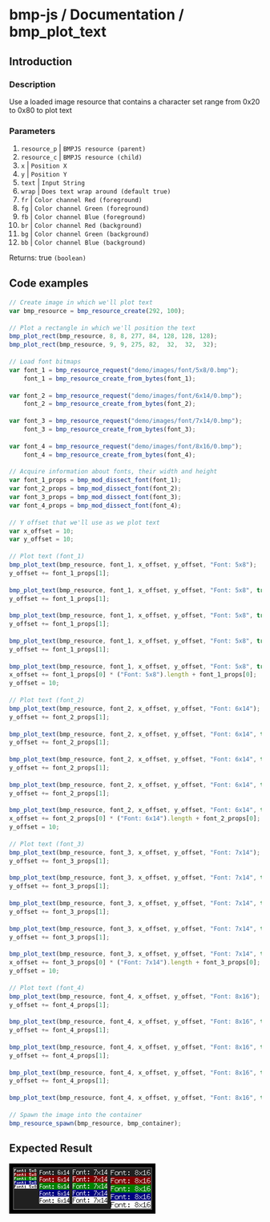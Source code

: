 # bmp-js / Documentation / bmp_plot_text
## Introduction

### Description

Use a loaded image resource that contains a character set range from 0x20 to 0x80 to plot text

### Parameters

1. `resource_p` | `BMPJS resource (parent)`
2. `resource_c` | `BMPJS resource (child)`
3. `x` | `Position X`
4. `y` | `Position Y`
5. `text` | `Input String`
6. `wrap` | `Does text wrap around (default true)`
7. `fr` | `Color channel Red (foreground)`
8. `fg` | `Color channel Green (foreground)`
9. `fb` | `Color channel Blue (foreground)`
10. `br` | `Color channel Red (background)`
11. `bg` | `Color channel Green (background)`
12. `bb` | `Color channel Blue (background)`

Returns: true `(boolean)`

## Code examples

```js
// Create image in which we'll plot text
var bmp_resource = bmp_resource_create(292, 100);

// Plot a rectangle in which we'll position the text
bmp_plot_rect(bmp_resource, 8, 8, 277, 84, 128, 128, 128);
bmp_plot_rect(bmp_resource, 9, 9, 275, 82,  32,  32,  32);

// Load font bitmaps
var font_1 = bmp_resource_request("demo/images/font/5x8/0.bmp");
    font_1 = bmp_resource_create_from_bytes(font_1);

var font_2 = bmp_resource_request("demo/images/font/6x14/0.bmp");
    font_2 = bmp_resource_create_from_bytes(font_2);

var font_3 = bmp_resource_request("demo/images/font/7x14/0.bmp");
    font_3 = bmp_resource_create_from_bytes(font_3);

var font_4 = bmp_resource_request("demo/images/font/8x16/0.bmp");
    font_4 = bmp_resource_create_from_bytes(font_4);

// Acquire information about fonts, their width and height
var font_1_props = bmp_mod_dissect_font(font_1);
var font_2_props = bmp_mod_dissect_font(font_2);
var font_3_props = bmp_mod_dissect_font(font_3);
var font_4_props = bmp_mod_dissect_font(font_4);

// Y offset that we'll use as we plot text
var x_offset = 10;
var y_offset = 10;

// Plot text (font_1)
bmp_plot_text(bmp_resource, font_1, x_offset, y_offset, "Font: 5x8");
y_offset += font_1_props[1];

bmp_plot_text(bmp_resource, font_1, x_offset, y_offset, "Font: 5x8", true, 255, 255, 255, 128,   0,   0);
y_offset += font_1_props[1];

bmp_plot_text(bmp_resource, font_1, x_offset, y_offset, "Font: 5x8", true, 255, 255, 255,   0, 128,   0);
y_offset += font_1_props[1];

bmp_plot_text(bmp_resource, font_1, x_offset, y_offset, "Font: 5x8", true, 255, 255, 255,   0,   0, 128);
y_offset += font_1_props[1];

bmp_plot_text(bmp_resource, font_1, x_offset, y_offset, "Font: 5x8", true,   0,   0,   0, 255, 255, 255);
x_offset += font_1_props[0] * ("Font: 5x8").length + font_1_props[0];
y_offset = 10;

// Plot text (font_2)
bmp_plot_text(bmp_resource, font_2, x_offset, y_offset, "Font: 6x14");
y_offset += font_2_props[1];

bmp_plot_text(bmp_resource, font_2, x_offset, y_offset, "Font: 6x14", true, 255, 255, 255, 128,   0,   0);
y_offset += font_2_props[1];

bmp_plot_text(bmp_resource, font_2, x_offset, y_offset, "Font: 6x14", true, 255, 255, 255,   0, 128,   0);
y_offset += font_2_props[1];

bmp_plot_text(bmp_resource, font_2, x_offset, y_offset, "Font: 6x14", true, 255, 255, 255,   0,   0, 128);
y_offset += font_2_props[1];

bmp_plot_text(bmp_resource, font_2, x_offset, y_offset, "Font: 6x14", true,   0,   0,   0, 255, 255, 255);
x_offset += font_2_props[0] * ("Font: 6x14").length + font_2_props[0];
y_offset = 10;

// Plot text (font_3)
bmp_plot_text(bmp_resource, font_3, x_offset, y_offset, "Font: 7x14");
y_offset += font_3_props[1];

bmp_plot_text(bmp_resource, font_3, x_offset, y_offset, "Font: 7x14", true, 255, 255, 255, 128,   0,   0);
y_offset += font_3_props[1];

bmp_plot_text(bmp_resource, font_3, x_offset, y_offset, "Font: 7x14", true, 255, 255, 255,   0, 128,   0);
y_offset += font_3_props[1];

bmp_plot_text(bmp_resource, font_3, x_offset, y_offset, "Font: 7x14", true, 255, 255, 255,   0,   0, 128);
y_offset += font_3_props[1];

bmp_plot_text(bmp_resource, font_3, x_offset, y_offset, "Font: 7x14", true,   0,   0,   0, 255, 255, 255);
x_offset += font_3_props[0] * ("Font: 7x14").length + font_3_props[0];
y_offset = 10;

// Plot text (font_4)
bmp_plot_text(bmp_resource, font_4, x_offset, y_offset, "Font: 8x16");
y_offset += font_4_props[1];

bmp_plot_text(bmp_resource, font_4, x_offset, y_offset, "Font: 8x16", true, 255, 255, 255, 128,   0,   0);
y_offset += font_4_props[1];

bmp_plot_text(bmp_resource, font_4, x_offset, y_offset, "Font: 8x16", true, 255, 255, 255,   0, 128,   0);
y_offset += font_4_props[1];

bmp_plot_text(bmp_resource, font_4, x_offset, y_offset, "Font: 8x16", true, 255, 255, 255,   0,   0, 128);
y_offset += font_4_props[1];

bmp_plot_text(bmp_resource, font_4, x_offset, y_offset, "Font: 8x16", true,   0,   0,   0, 255, 255, 255);

// Spawn the image into the container
bmp_resource_spawn(bmp_resource, bmp_container);
```

## Expected Result

![expected-result](./img/026.png)
